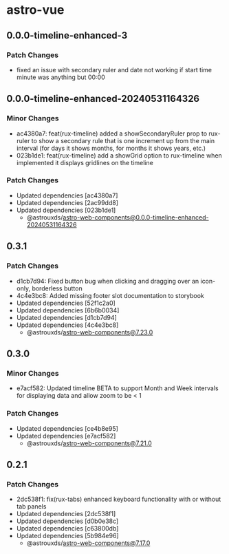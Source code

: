 # astro-vue

## 0.0.0-timeline-enhanced-3

### Patch Changes

- fixed an issue with secondary ruler and date not working if start time minute was anything but 00:00

## 0.0.0-timeline-enhanced-20240531164326

### Minor Changes

- ac4380a7: feat(rux-timeline) added a showSecondaryRuler prop to rux-ruler to show a secondary rule that is one increment up from the main interval (for days it shows months, for months it shows years, etc.)
- 023b1de1: feat(rux-timeline) add a showGrid option to rux-timeline when implemented it displays gridlines on the timeline

### Patch Changes

- Updated dependencies [ac4380a7]
- Updated dependencies [2ac99dd8]
- Updated dependencies [023b1de1]
  - @astrouxds/astro-web-components@0.0.0-timeline-enhanced-20240531164326

## 0.3.1

### Patch Changes

- d1cb7d94: Fixed button bug when clicking and dragging over an icon-only, borderless button
- 4c4e3bc8: Added missing footer slot documentation to storybook
- Updated dependencies [52f1c2a0]
- Updated dependencies [6b6b0034]
- Updated dependencies [d1cb7d94]
- Updated dependencies [4c4e3bc8]
  - @astrouxds/astro-web-components@7.23.0

## 0.3.0

### Minor Changes

- e7acf582: Updated timeline BETA to support Month and Week intervals for displaying data and allow zoom to be < 1

### Patch Changes

- Updated dependencies [ce4b8e95]
- Updated dependencies [e7acf582]
  - @astrouxds/astro-web-components@7.21.0

## 0.2.1

### Patch Changes

- 2dc538f1: fix(rux-tabs) enhanced keyboard functionality with or without tab panels
- Updated dependencies [2dc538f1]
- Updated dependencies [d0b0e38c]
- Updated dependencies [c63800db]
- Updated dependencies [5b984e96]
  - @astrouxds/astro-web-components@7.17.0
